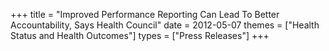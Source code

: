 +++
title = "Improved Performance Reporting Can Lead To Better Accountability, Says Health Council"
date = 2012-05-07
themes = ["Health Status and Health Outcomes"]
types = ["Press Releases"]
+++
